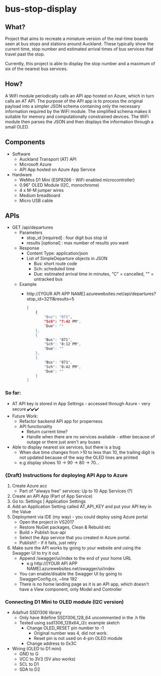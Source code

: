 ﻿# bus-stop-display

## What?
Project that aims to recreate a miniature version of the real-time boards seen at bus stops and stations around Auckland. These typically show the current time, stop number and estimated arrival times of bus services that travel past the stop.

Currently, this project is able to display the stop number and a maximum of six of the nearest bus services. 

## How?
A WiFi module periodically calls an API app hosted on Azure, which in turn calls an AT API. The purpose of the API app is to process the original payload into a simpler JSON schema containing only the necessary information required by the WiFi module. The simplified schema makes it suitable for memory and computationally constrained devices. The WiFi module then parses the JSON and then displays the information through a small OLED. 

## Components
- Software
    - Auckland Transport (AT) API
    - Microsoft Azure 
    - API App hosted on Azure App Service
- Hardware
    - WeMos D1 Mini (ESP8266 - WiFi enabled microcontroller)
    - 0.96" OLED Module (I2C, monochrome)
    - 4 x M-M jumper wires
    - Medium breadboard
    - Micro USB cable

## APIs
- GET /api/departures
    - Parameters
        - stop_id [required] : four digit bus stop id
        - results [optional] : max number of results you want
    - Response
        - Content Type: application/json
        - List of SimpleDeparture objects in JSON
            - Bus: short route code
            - Sch: scheduled time
            - Due: estimated arrival time in minutes, "C" = cancelled, "" = untracked bus
    - Example
        - http://[YOUR API APP NAME].azurewebsites.net/api/departures?stop_id=3211&results=5

            ```bash
            [
                {
                    "Bus": "871",
                    "Sch": "7:42 PM",
                    "Due": ""
                },
                {
                    "Bus": "871",
                    "Sch": "8:12 PM",
                    "Due": ""
                },
                {
                    "Bus": "871",
                    "Sch": "8:42 PM",
                    "Due": ""
                }
            ]
            ```

### So far:
- AT API key is stored in App Settings - accessed through Azure - very secure ✔️✔️✔️
- Future Work:
    - Refactor backend API app for properness
    - API functionality
        - Return current time?
        - Handle when there are no services available - either because of outage or there just aren't any buses
- Able to display nearest six services, but there is a bug
    - When due time changes from >10 to less than 10, the trailing digit is not updated because of the way the OLED lines are printed
    - e.g display shows 10 -> 90 -> 80 -> 70...

### {Draft} Instructions for deploying API App to Azure
1. Create Azure acc
    - Part of "always free" services: Up to 10 App Services (?)
2. Create an API App (Part of App Service)
3. Go to: Settings | Application Settings
4. Add an Application Setting called AT_API_KEY and put your API key in the Value
5. Deployment via IDE (my way) - you could deploy using Azure portal
    - Open the project in VS2017
    - Restore NuGet packages, Clean & Rebuild etc
    - Build > Publish bus-api
    - Select the App service that you created in Azure portal.
    - Publish!! - if it fails, just retry
6. Make sure the API works by going to your website and using the Swagger UI to try it out.
    - Append /swagger/ui/index to the end of your home URL
        - e.g http://[YOUR API APP NAME].azurewebsites.net/swagger/ui/index
    - You can enable/disable the Swagger UI by going to SwaggerConfig.cs, ~line 192
    - There is no home landing page as it is an API app, which doesn't have a View component, only Model and Controller


### Connecting D1 Mini to OLED module (I2C version)
- Adafruit SSD1306 library
    - Only have #define SSD1306_128_64 uncommented in the .h file
    - Tested using ssd1306_128x64_i2c example sketch
        - Change OLED_RESET pin number to -1 
            - Original number was 4, did not work.
            - Reset pin is not used on 4-pin OLED module
        - Change address to 0x3C
- Wiring (OLED to D1 mini)
    - GND to G
    - VCC to 3V3 (5V also works)
    - SCL to D1
    - SDA to D2